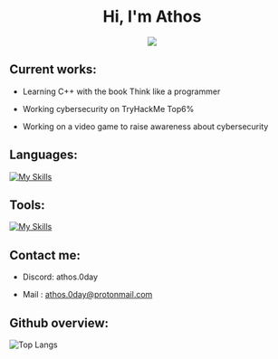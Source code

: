 <h1 align="center">Hi, I'm Athos</h1>
<!--  -->
<p align="center">
  <a href="https://github.com/DenverCoder1/readme-typing-svg"><img src="https://readme-typing-svg.herokuapp.com?font=Time+New+Roman&color=00FF00&size=25&center=true&vCenter=true&width=600&height=100&lines=Computer+science+engineer+student;Cybersecurity+enthusiast;Online+privacy+advocate"></a>
</p>

 ## Current works:

- Learning C++ with the book Think like a programmer

- Working cybersecurity on TryHackMe Top6%

- Working on a video game to raise awareness about cybersecurity
  
 ## Languages:

[![My Skills](https://skillicons.dev/icons?i=js,cpp,c,py,ocaml,mysql)](https://skillicons.dev)

## Tools:

[![My Skills](https://skillicons.dev/icons?i=vscode,powershell,obsidian,kali,github,bash,apple,vim)](https://skillicons.dev)


 ## Contact me:

 - Discord: athos.0day

 - Mail : athos.0day@protonmail.com

 ## Github overview:
 
![Top Langs](https://github-readme-stats.vercel.app/api/top-langs/?username=Athos-0day&layout=compact&style=dark)
